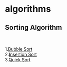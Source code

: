 # algorithms

## Sorting Algorithm 
<br/>

1.[Bubble Sort](https://github.com/MD-ABDUL-MOMIN/algorithms/blob/master/sorting/bubleSort) <br/>
2.[Insertion Sort](https://github.com/MD-ABDUL-MOMIN/algorithms/tree/master/sorting/insertionSort)<br/>
3.[Quick Sort](https://github.com/MD-ABDUL-MOMIN/algorithms/tree/master/sorting/quickSort)
